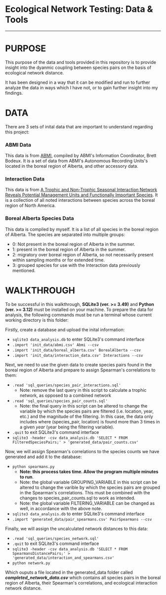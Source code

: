# Ecological Network Testing: Data & Tools
---
# PURPOSE
This purpose of the data and tools provided in this repository is to provide insight into the dyanmic coupling between species pairs on the basis of ecological network distance.

It has been designed in a way that it can be modified and run to further analyze the data in ways which I have not, or to gain further insight into my findings.

# DATA
There are 3 sets of inital data that are important to understand regarding this project:
### ABMI Data
This data is from [ABMI](https://abmi.ca/abmi-home/data-resources/data-portal-main.html), compiled by ABMI's Information Coordinator, Brett Bodeux.
It is a set of data from ABMI's Autonomous Recording Units's located in the boreal region of Alberta, and other accessory data.
### Interaction Data
This data is from [A Trophic and Non-Trophic Seasonal Interaction Network Reveals Potential Management Units and Functionally Important Species](https://doi.org/10.1111/geb.13940). It is a collection of all noted interactions between species across the boreal region of North America.

### Boreal Alberta Species Data
This data is compiled by myself. It is a list of all species in the boreal region of Alberta. The species are separated into multiple groups:
- 0: Not present in the boreal region of Alberta in the summer.
- 1: present in the boreal region of Alberta in the summer.
- 2: migratory over boreal region of Alberta, so not necessarily present within sampling months or for extended time.
- 3: grouped species for use with the Interaction data previously mentioned.

# WALKTHROUGH
To be successful in this walkthrough, **SQLite3 (ver. >= 3.49)** and **Python (ver. >= 3.12)** must be installed on your machine.
To prepare the data for analysis, the following commands must be run a terminal whose current working directory is this folder:

Firstly, create a database and upload the inital information:
- `sqlite3 data_analysis.db` to enter SQLite3's command interface
- `.import 'init_data/abmi.csv' Abmi --csv`
- `.import 'init_data/boreal_alberta.csv' BorealAlberta --csv`
- `.import 'init_data/interaction_data.csv' Interactions --csv`

Next, we need to use the given data to create species pairs found in the boreal region of Alberta and prepare to assign Spearman's correlations to them:
- `.read 'sql_queries/species_pair_interactions.sql'`
  - Note: remove the last query in this script to calculate a trophic network, as opposed to a combined network
- `.read 'sql_queries/species_pair_counts.sql'`
  - Note: the final query in this script can be altered to change the variable by which the species pairs are filtered (i.e. location, year, etc.) and the magnitude of the filtering. In this case, the data only includes where (species_pair, location) is found more than 3 times in a given *year* (year being the filtering variable).
- `.quit` to exit SQLite3's command interface
- `sqlite3 -header -csv data_analysis.db 'SELECT * FROM FilteredSpeciesPairs;' > 'generated_data/pair_counts.csv'`

Now, we will assign Spearman's correlations to the species counts we have generated and add it to the database:
- `python spearmans.py`
  - **Note: this process takes time. Allow the program multiple minutes to run**.
  - Note: the global variable GROUPING_VARIABLE in this script can be altered to change the varible by which the species pairs are grouped in the Spearman's correlations. This must be combined with the changes to species_pair_counts.sql to work as intended.
  - Note: the global variable FILTERING_VARIABLE can be changed as well, in accordance with the above note.
- `sqlite3 data_analysis.db` to enter SQLite3's command interface
- `.import 'generated_data/pair_spearmans.csv' PairSpearmans --csv`

Finally, we will assign the uncalculated network distances to this data:
- `.read 'sql_queries/species_network.sql'`
- `.quit` to exit SQLite3's command interface
- `sqlite3 -header -csv data_analysis.db 'SELECT * FROM SpearmansDistancePairs;' > 'generated_data/interaction_and_spearmans.csv'`
- `python network.py`

Which ouputs a file located in the generated_data folder called ***completed_network_data.csv*** which contains all species pairs in the boreal region of Alberta, their Spearman's correlations, and ecological interaction network distance.